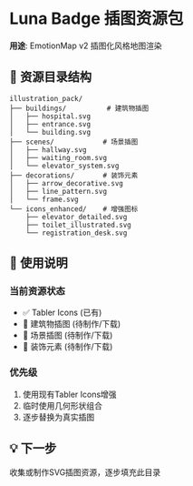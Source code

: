 # Luna Badge 插图资源包

**用途**: EmotionMap v2 插图化风格地图渲染

## 📁 资源目录结构

```
illustration_pack/
├── buildings/          # 建筑物插图
│   ├── hospital.svg
│   ├── entrance.svg
│   └── building.svg
├── scenes/            # 场景插图
│   ├── hallway.svg
│   ├── waiting_room.svg
│   └── elevator_system.svg
├── decorations/       # 装饰元素
│   ├── arrow_decorative.svg
│   ├── line_pattern.svg
│   └── frame.svg
└── icons_enhanced/    # 增强图标
    ├── elevator_detailed.svg
    ├── toilet_illustrated.svg
    └── registration_desk.svg
```

## 🎨 使用说明

### 当前资源状态
- ✅ Tabler Icons (已有)
- 🚧 建筑物插图 (待制作/下载)
- 🚧 场景插图 (待制作/下载)
- 🚧 装饰元素 (待制作/下载)

### 优先级
1. 使用现有Tabler Icons增强
2. 临时使用几何形状组合
3. 逐步替换为真实插图

## 💡 下一步
收集或制作SVG插图资源，逐步填充此目录


